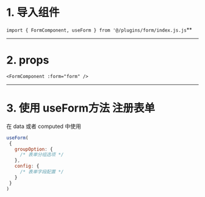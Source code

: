 <!--
 * @Author: your name
 * @Date: 2020-08-02 20:02:28
 * @LastEditTime: 2020-08-02 20:38:33
 * @LastEditors: Please set LastEditors
 * @Description: 文档信息
 * @FilePath: /supply-chian-system/src/plugins/form/markdown.md
--> 
# 1.  导入组件

 `import { FormComponent, useForm } from '@/plugins/form/index.js.js`**

***
# 2. props 

 `<FormComponent :form="form" />`

***

# 3. 使用 useForm方法 注册表单

 在 data 或者 computed 中使用

```javascript 
useForm(
 {
   groupOption: { 
     /* 表单分组选项 */ 
   }, 
   config: { 
     /* 表单字段配置 */  
   }
 }
)
```


